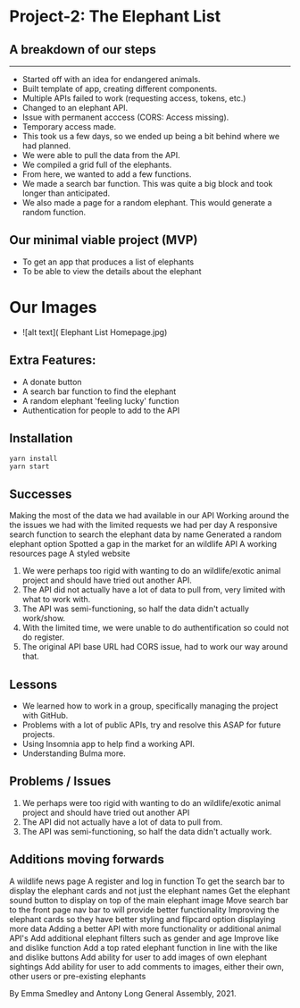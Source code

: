 # Project-2: The Elephant List

## A breakdown of our steps

---

- Started off with an idea for endangered animals.
- Built template of app, creating different components.
- Multiple APIs failed to work (requesting access, tokens, etc.)
- Changed to an elephant API.
- Issue with permanent acccess (CORS: Access missing).
- Temporary access made.
- This took us a few days, so we ended up being a bit behind where we had planned.
- We were able to pull the data from the API.
- We compiled a grid full of the elephants.
- From here, we wanted to add a few functions.
- We made a search bar function. This was quite a big block and took longer than anticipated.
- We also made a page for a random elephant. This would generate a random function.

## Our minimal viable project (MVP)

- To get an app that produces a list of elephants
- To be able to view the details about the elephant

# Our Images

- ![alt text]( Elephant List Homepage.jpg)

## Extra Features:

- A donate button
- A search bar function to find the elephant
- A random elephant 'feeling lucky' function
- Authentication for people to add to the API

## Installation

```
yarn install
yarn start
```

## Successes

Making the most of the data we had available in our API
Working around the the issues we had with the limited requests we had per day
A responsive search function to search the elephant data by name
Generated a random elephant option
Spotted a gap in the market for an wildlife API
A working resources page
A styled website

1. We were perhaps too rigid with wanting to do an wildlife/exotic animal project and should have tried out another API.
2. The API did not actually have a lot of data to pull from, very limited with what to work with.
3. The API was semi-functioning, so half the data didn't actually work/show.
4. With the limited time, we were unable to do authentification so could not do register.
5. The original API base URL had CORS issue, had to work our way around that.

## Lessons

- We learned how to work in a group, specifically managing the project with GitHub.
- Problems with a lot of public APIs, try and resolve this ASAP for future projects.
- Using Insomnia app to help find a working API.
- Understanding Bulma more.

## Problems / Issues

1. We perhaps were too rigid with wanting to do an wildlife/exotic animal project and should have tried out another API
2. The API did not actually have a lot of data to pull from.
3. The API was semi-functioning, so half the data didn't actually work.

## Additions moving forwards

A wildlife news page
A register and log in function
To get the search bar to display the elephant cards and not just the elephant names
Get the elephant sound button to display on top of the main elephant image
Move search bar to the front page nav bar to will provide better functionality
Improving the elephant cards so they have better styling and flipcard option displaying more data
Adding a better API with more functionality or additional animal API's
Add additional elephant filters such as gender and age
Improve like and dislike function
Add a top rated elephant function in line with the like and dislike buttons
Add ability for user to add images of own elephant sightings
Add ability for user to add comments to images, either their own, other users or pre-existing elephants

By Emma Smedley and Antony Long
General Assembly, 2021.
